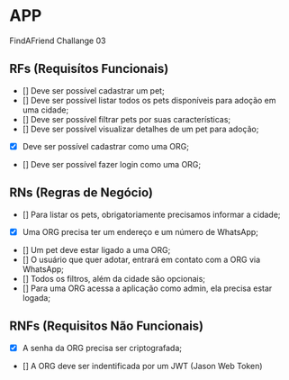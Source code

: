 # APP

FindAFriend Challange 03

## RFs (Requisítos Funcionais)

- [] Deve ser possível cadastrar um pet;
- [] Deve ser possível listar todos os pets disponíveis para adoção em uma cidade;
- [] Deve ser possível filtrar pets por suas características;
- [] Deve ser possível visualizar detalhes de um pet para adoção;
- [x] Deve ser possível cadastrar como uma ORG;
- [] Deve ser possível fazer login como uma ORG;

## RNs (Regras de Negócio)

- [] Para listar os pets, obrigatoriamente precisamos informar a cidade;
- [x] Uma ORG precisa ter um endereço e um número de WhatsApp;
- [] Um pet deve estar ligado a uma ORG;
- [] O usuário que quer adotar, entrará em contato com a ORG via WhatsApp;
- [] Todos os filtros, além da cidade são opcionais;
- [] Para uma ORG acessa a aplicação como admin, ela precisa estar logada;

## RNFs (Requisitos Não Funcionais)

- [x] A senha da ORG precisa ser criptografada;
- [] A ORG deve ser indentificada por um JWT (Jason Web Token)